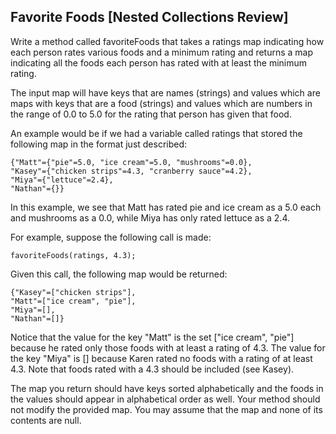 Favorite Foods [Nested Collections Review]
-------------------------------------------------------------------------------
Write a method called favoriteFoods that takes a ratings map indicating how each
person rates various foods and a minimum rating and returns a map indicating all
the foods each person has rated with at least the minimum rating.

The input map will have keys that are names (strings) and values which are maps
with keys that are a food (strings) and values which are numbers in the range of
0.0 to 5.0 for the rating that person has given that food.

An example would be if we had a variable called ratings that stored the following
map in the format just described:

    {"Matt"={"pie"=5.0, "ice cream"=5.0, "mushrooms"=0.0},
    "Kasey"={"chicken strips"=4.3, "cranberry sauce"=4.2},
    "Miya"={"lettuce"=2.4},
    "Nathan"={}}

In this example, we see that Matt has rated pie and ice cream as a 5.0 each and
mushrooms as a 0.0, while Miya has only rated lettuce as a 2.4.

For example, suppose the following call is made:

    favoriteFoods(ratings, 4.3);

Given this call, the following map would be returned:

    {"Kasey"=["chicken strips"],
    "Matt"=["ice cream", "pie"],
    "Miya"=[],
    "Nathan"=[]}

Notice that the value for the key "Matt" is the set ["ice cream", "pie"] because
he rated only those foods with at least a rating of 4.3. The value for the key
"Miya" is [] because Karen rated no foods with a rating of at least 4.3. Note
that foods rated with a 4.3 should be included (see Kasey).

The map you return should have keys sorted alphabetically and the foods in
the values should appear in alphabetical order as well. Your method should not
modify the provided map. You may assume that the map and none of its contents
are null.